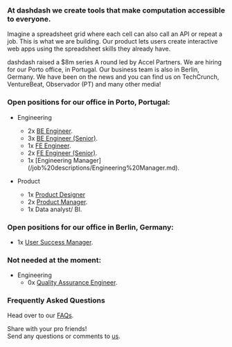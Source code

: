 ### At dashdash we create tools that make computation accessible to everyone.

Imagine a spreadsheet grid where each cell can also call an API or repeat a job. This is what we are building. Our product lets users create interactive web apps using the spreadsheet skills they already have. 

dashdash raised a $8m series A round led by Accel Partners. We are hiring for our Porto office, in Portugal. Our business team is also in Berlin, Germany. We have been on the news and you can find us on TechCrunch, VentureBeat, Observador (PT) and many other media!

### Open positions for our office in Porto, Portugal:
* Engineering
  * 2x [BE Engineer](/job%20descriptions/BE%20engineer.md).
  * 3x [BE Engineer (Senior)](/job%20descriptions/BE%20engineer%20(senior).md).
  * 1x [FE Engineer](/job%20descriptions/FE%20engineer.md).
  * 2x [FE Engineer (Senior)](/job%20descriptions/FE%20engineer%20(senior).md).
  * 1x [Engineering Manager] (/job%20descriptions/Engineering%20Manager.md).
  
* Product
  * 1x [Product Designer](/job%20descriptions/Product%20Designer.md)
  * 2x [Product Manager](/job%20descriptions/Product%20Manager.md).
  * 1x Data analyst/ BI. 

### Open positions for our office in Berlin, Germany:
* 1x [User Success Manager](/job%20descriptions/Customer%20Success%20Manager.md).

### Not needed at the moment:
* Engineering
  * 0x [Quality Assurance Engineer](/job%20descriptions/QA%20Engineer.md).

### Frequently Asked Questions
Head over to our [FAQs](/FAQs.md).

Share with your pro friends!  
Send any questions or comments to [us](mailto:join@dashdash.com).
